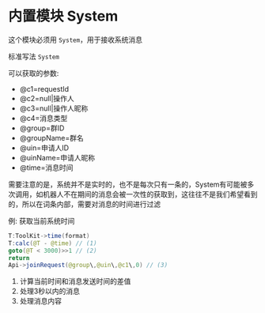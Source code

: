 # 内置模块 System
这个模块必须用 `System`，用于接收系统消息

标准写法 `System`

可以获取的参数: 
- @c1=requestId
- @c2=null|操作人 
- @c3=null|操作人昵称 
- @c4=消息类型 
- @group=群ID 
- @groupName=群名 
- @uin=申请人ID 
- @uinName=申请人昵称
- @time=消息时间

需要注意的是，系统并不是实时的，也不是每次只有一条的，System有可能被多次调用，如机器人不在期间的消息会被一次性的获取到，这往往不是我们希望看到的，所以在词条内部，需要对消息的时间进行过滤

例: 获取当前系统时间
```java
T:ToolKit->time(format)
T:calc(@T - @time) // (1)
goto(@T < 3000)>>1 // (2)
return 
Api->joinRequest(@group\,@uin\,@c1\,0) // (3)
```

1.  计算当前时间和消息发送时间的差值
2.  处理3秒以内的消息
3.  处理消息内容